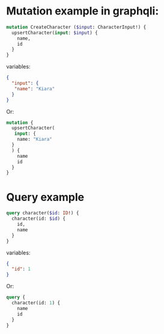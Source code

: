 # Mutation example in graphqli:

```graphql
mutation CreateCharacter ($input: CharacterInput!) {
  upsertCharacter(input: $input) {
    name,
    id
  }
}
```

variables:

```json
{
  "input": {
   "name": "Kiara" 
  } 
}
```

Or:

```graphql
mutation {
  upsertCharacter(
   input: {
    name: "Kiara"
  }
  ) {
    name
    id
  }
}
````

# Query example

```graphql
query character($id: ID!) {
  character(id: $id) {
    id,
    name
  }
}
```

variables:

```json
{
  "id": 1
}
```

Or:

```graphql
query {
  character(id: 1) {
    name
    id
  }
}
```
